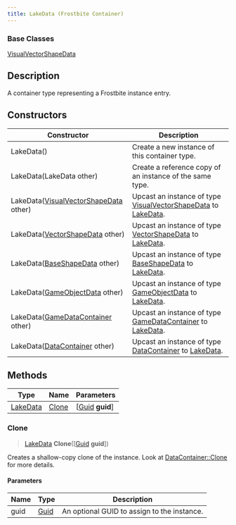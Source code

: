 ```yaml
---
title: LakeData (Frostbite Container)
---
```

### Base Classes

[VisualVectorShapeData](VisualVectorShapeData)

## Description

A container type representing a Frostbite instance entry.

## Constructors

| Constructor                                                         | Description                                                                                             |
| ------------------------------------------------------------------- | ------------------------------------------------------------------------------------------------------- |
| LakeData()                                                          | Create a new instance of this container type.                                                           |
| LakeData(LakeData other)                                            | Create a reference copy of an instance of the same type.                                                |
| LakeData([VisualVectorShapeData](VisualVectorShapeData) other)      | Upcast an instance of type [VisualVectorShapeData](VisualVectorShapeData) to [LakeData](LakeData).      |
| LakeData([VectorShapeData](VectorShapeData) other)                  | Upcast an instance of type [VectorShapeData](VectorShapeData) to [LakeData](LakeData).                  |
| LakeData([BaseShapeData](BaseShapeData) other)                      | Upcast an instance of type [BaseShapeData](BaseShapeData) to [LakeData](LakeData).                      |
| LakeData([GameObjectData](GameObjectData) other)                    | Upcast an instance of type [GameObjectData](GameObjectData) to [LakeData](LakeData).                    |
| LakeData([GameDataContainer](GameDataContainer) other)              | Upcast an instance of type [GameDataContainer](GameDataContainer) to [LakeData](LakeData).              |
| LakeData([DataContainer](/vext/ref/cls/shr/datacontainer) other) | Upcast an instance of type [DataContainer](/vext/ref/cls/shr/datacontainer) to [LakeData](LakeData). |

## Methods

| Type                 | Name            | Parameters                                     |
| -------------------- | --------------- | ---------------------------------------------- |
| [LakeData](LakeData) | [Clone](#clone) | \[[Guid](/vext/ref/cls/shr/guid) **guid**\] |

### Clone

> [LakeData](LakeData) **Clone**(\[[Guid](/vext/ref/cls/shr/guid) **guid**\])

Creates a shallow-copy clone of the instance. Look at [DataContainer::Clone](/vext/ref/cls/shr/datacontainer#clone) for more details.

#### Parameters

| Name | Type         | Description                                 |
| ---- | ------------ | ------------------------------------------- |
| guid | [Guid](Guid) | An optional GUID to assign to the instance. |
